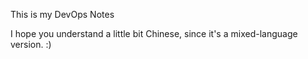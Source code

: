This is my DevOps Notes

I hope you understand a little bit Chinese, since it's a mixed-language version. :)

